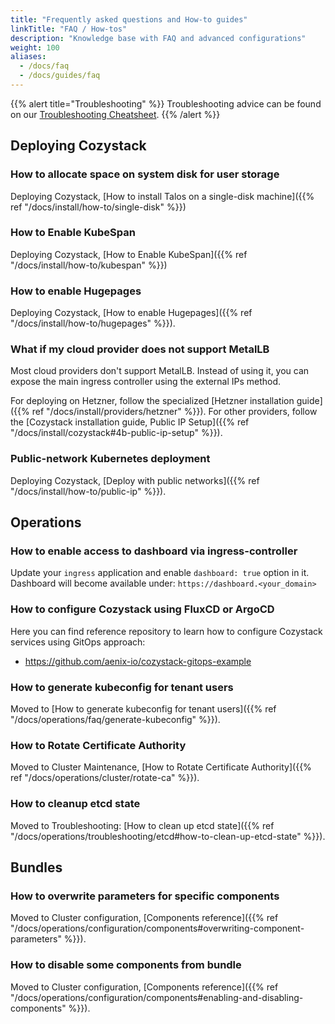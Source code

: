 ```yaml
---
title: "Frequently asked questions and How-to guides"
linkTitle: "FAQ / How-tos"
description: "Knowledge base with FAQ and advanced configurations"
weight: 100
aliases:
  - /docs/faq
  - /docs/guides/faq
---
```


{{% alert title="Troubleshooting" %}}
Troubleshooting advice can be found on our [Troubleshooting Cheatsheet](/docs/operations/troubleshooting/).
{{% /alert %}}


## Deploying Cozystack

### How to allocate space on system disk for user storage

Deploying Cozystack, [How to install Talos on a single-disk machine]({{% ref "/docs/install/how-to/single-disk" %}})

### How to Enable KubeSpan

Deploying Cozystack, [How to Enable KubeSpan]({{% ref "/docs/install/how-to/kubespan" %}})

### How to enable Hugepages

Deploying Cozystack, [How to enable Hugepages]({{% ref "/docs/install/how-to/hugepages" %}}).


### What if my cloud provider does not support MetalLB

Most cloud providers don't support MetalLB.
Instead of using it, you can expose the main ingress controller using the external IPs method.

For deploying on Hetzner, follow the specialized [Hetzner installation guide]({{% ref "/docs/install/providers/hetzner" %}}).
For other providers, follow the [Cozystack installation guide, Public IP Setup]({{% ref "/docs/install/cozystack#4b-public-ip-setup" %}}).

### Public-network Kubernetes deployment

Deploying Cozystack, [Deploy with public networks]({{% ref "/docs/install/how-to/public-ip" %}}).

## Operations

### How to enable access to dashboard via ingress-controller

Update your `ingress` application and enable `dashboard: true` option in it.
Dashboard will become available under: `https://dashboard.<your_domain>`


### How to configure Cozystack using FluxCD or ArgoCD

Here you can find reference repository to learn how to configure Cozystack services using GitOps approach:

- https://github.com/aenix-io/cozystack-gitops-example

### How to generate kubeconfig for tenant users

Moved to [How to generate kubeconfig for tenant users]({{% ref "/docs/operations/faq/generate-kubeconfig" %}}).

### How to Rotate Certificate Authority

Moved to Cluster Maintenance, [How to Rotate Certificate Authority]({{% ref "/docs/operations/cluster/rotate-ca" %}}).

### How to cleanup etcd state

Moved to Troubleshooting: [How to clean up etcd state]({{% ref "/docs/operations/troubleshooting/etcd#how-to-clean-up-etcd-state" %}}).

## Bundles

### How to overwrite parameters for specific components

Moved to Cluster configuration, [Components reference]({{% ref "/docs/operations/configuration/components#overwriting-component-parameters" %}}).

### How to disable some components from bundle

Moved to Cluster configuration, [Components reference]({{% ref "/docs/operations/configuration/components#enabling-and-disabling-components" %}}).
